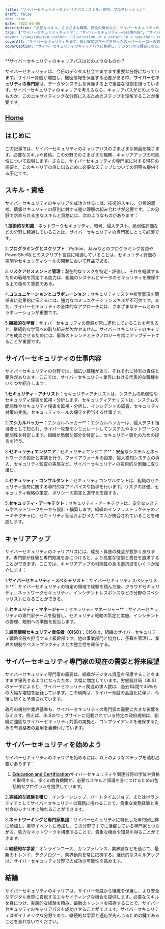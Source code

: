 ```yaml
---
title: "サイバーセキュリティのキャリアパス：スキル、役割、プログレッション"
draft: false
toc: true
date: 2023-06-06
description: "必要なスキル、さまざまな職務、昇進の機会など、サイバーセキュリティのキャリアを成功に導く道をご紹介します。"
tags: ["サイバーセキュリティキャリア", "サイバーセキュリティーの仕事内容", "サイバーセキュリティスキル", "キャリアアップ", "サイバーセキュリティ需要", "サイバーセキュリティ教育", "サイバーセキュリティ認定資格", "サイバーセキュリティーのネットワーク化", "継続学習", "サイバーセキュリティーの動向", "サイバーセキュリティ産業", "せんもんちしき", "プログラミングスキル", "リスクアセスメント", "コミュニケーション能力", "倫理的ハッキング", "証券アナリスト", "セキュリティエンジニア", "セキュリティコンサルタント", "セキュリティアーキテクト", "サイバーセキュリティスペシャリスト", "セキュリティマネージャ", "CISO", "サイバーセキュリティ規制", "サイバーセキュリティジョブマーケット", "サイバーセキュリティのキャリアをスタートさせる", "サイバーセキュリティ資格", "サイバーセキュリティ経験", "サイバーセキュリティの専門家集団", "サイバーセキュリティ・ネットワーキング", "サイバーセキュリティの最新動向"]
cover: "/img/cover/A_cartoon_illustration_of_a_person_in_a_superhero_costume.png"
coverAlt: "サイバーセキュリティを表す、盾と錠前のマークを持ったスーパーヒーローの衣装を着た人物の漫画イラストです。"
coverCaption: "サイバーセキュリティのキャリアパスに着手し、デジタルの守護者になる。"
---
```


**サイバーセキュリティのキャリアパスはどのようなものか？

サイバーセキュリティは、今日のデジタル社会でますます重要な分野になっています。サイバー脅威が増加し、機密情報を保護する必要がある中、**サイバーセキュリティの専門家**は、データやシステムを保護する上で重要な役割を担っています。サイバーセキュリティのキャリアを考えるなら、キャリアパスがどのようなものか、このエキサイティングな分野に入るためのステップを理解することが重要です。

## [Home](/cyber-security-career-playbook-start/)

## はじめに

この記事では、サイバーセキュリティのキャリアパスのさまざまな側面を探ります。必要なスキルや資格、この分野でのさまざまな職務、キャリアアップの可能性について説明します。さらに、サイバーセキュリティの専門家に対する現在の需要と、このキャリアの旅に出るために必要なステップについての洞察も提供する予定です。

## スキル・資格

サイバーセキュリティのキャリアを成功させるには、技術的スキル、分析的思考、情報セキュリティの原則に対する強い理解の組み合わせが必要です。この分野で求められる主なスキルと資格には、次のようなものがあります：

1.**技術的な知識**：ネットワークセキュリティ、暗号、侵入テスト、脆弱性評価などの分野に精通していることは、サイバーセキュリティの専門家にとって必須です。

2.**プログラミングとスクリプト**：Python、Javaなどのプログラミング言語やPowerShellなどのスクリプト言語に精通していることは、セキュリティ評価の実施やセキュリティツールの開発において有益である。

3.**リスクアセスメントと管理**：潜在的なリスクを特定・評価し、それを軽減するための戦略を策定する能力は、組織のシステムとデータのセキュリティを確保する上で極めて重要である。

4.**コミュニケーションとコラボレーション**：セキュリティリスクや推奨事項を関係者に効果的に伝えるには、強力なコミュニケーションスキルが不可欠です。また、サイバーセキュリティの全体的なアプローチには、さまざまなチームとのコラボレーションが重要です。

5.**継続的な学習**：サイバーセキュリティの脅威が常に進化していることを考えると、継続的な学習への取り組みが欠かせません。サイバーセキュリティのキャリアを成功させるためには、最新のトレンドとテクノロジーを常にアップデートすることが重要です。

## サイバーセキュリティの仕事内容

サイバーセキュリティの分野では、幅広い職種があり、それぞれに特有の責任と要件があります。ここでは、サイバーセキュリティ業界における代表的な職種をいくつか紹介します：

1.**セキュリティ・アナリスト**：セキュリティアナリストは、システムの脆弱性やセキュリティ侵害を監視・分析します。セキュリティアナリストは、システムの脆弱性やセキュリティ侵害を監視・分析し、インシデントの調査、セキュリティ対策の実施、セキュリティツールの保守を担当する仕事です。

2.**エシカルハッカー**：エシカルハッカー**：エシカルハッカーは、侵入テスト担当者として知られ、サイバー攻撃をシミュレートしてシステムやネットワークの脆弱性を特定します。組織が脆弱な部分を特定し、セキュリティ強化のための提言を行う。

3.**セキュリティエンジニア**：セキュリティエンジニア**：安全なシステムとネットワークの設計と実装を行う。ファイアウォールの設定、侵入検知システムの導入、セキュリティ監査の実施など、サイバーセキュリティの技術的な側面に取り組む。

4.**セキュリティ・コンサルタント**：セキュリティコンサルタントは、組織のセキュリティ態勢に関する専門的なアドバイスや指導を行います。リスクの評価、セキュリティ戦略の策定、ポリシーの策定と遵守を支援する。

5.**セキュリティ・アーキテクト**：セキュリティ・アーキテクトは、安全なシステムやネットワークを一から設計・構築します。組織のインフラストラクチャのアーキテクチャに、セキュリティ管理およびメカニズムが統合されていることを確認します。

## キャリアアップ

サイバーセキュリティのキャリアパスには、成長・昇進の機会が数多くあります。専門家が経験と専門知識を身につけると、より高度な役割と責任を追求することができます。ここでは、キャリアアップの可能性のある選択肢をいくつか紹介します：

1.**サイバーセキュリティ・スペシャリスト**：サイバーセキュリティスペシャリスト**：サイバーセキュリティの特定の領域で経験を積んだ後、クラウドセキュリティ、ネットワークセキュリティ、インシデントレスポンスなどの分野のスペシャリストになることができる。

2.**セキュリティ・マネージャー**：セキュリティマネージャー**：サイバーセキュリティの専門家チームを監督し、セキュリティ戦略の策定と実施、インシデントの管理、規制への準拠を担当します。

3.**最高情報セキュリティ責任者（CISO）**：CISOは、組織のサイバーセキュリティ戦略全般を担当する上級幹部です。他の事業部門と協力し、予算を管理し、業界の規制やベストプラクティスとの整合性を確保する。

## サイバーセキュリティ専門家の現在の需要と将来展望

サイバーセキュリティ専門家の需要は、組織がデジタル資産を保護することをますます優先するようになったため、大幅に増加しています。労働統計局（BLS）のデータによると、サイバーセキュリティ関連の求人数は、過去1年間で35％もの大幅な増加を記録しています。この傾向は、サイバー脅威の高度化に伴い、今後も続くと予測されています。

政府の規制や業界基準も、サイバーセキュリティの専門家の需要に大きな影響を与えます。例えば、BLSのウェブサイトに記載されている特定の政府規制は、組織に強固なサイバーセキュリティ対策の実施と、コンプライアンスを確保するための有資格者の雇用を義務付けています。

## サイバーセキュリティを始めよう

サイバーセキュリティのキャリアを始めるには、以下のようなステップを踏む必要があります：

1. [**Education and Certification**](/cyber-security-career-playbook/getting-started-with-a-career-in-cybersecurity/cybersecurity-training-online-programs-video-courses-and-books/)サイバーセキュリティや関連分野の学位や資格を取得する。多くの教育機関が、必要なスキルと知識を身につけるための包括的なプログラムを提供しています。

2.**実践的な経験を積む**：インターンシップ、パートタイムジョブ、またはボランティアとしてサイバーセキュリティの職務に携わることで、貴重な実務経験と実社会のシナリオに触れることができます。

3.**ネットワーキングと専門家集団**：サイバーセキュリティに特化した専門家団体に参加し、業界イベントに参加し、この分野ですでに活躍している専門家とつながる。強力なネットワークを構築することで、貴重な機会や知見を得ることができます。

4.**継続的な学習**：オンラインコース、カンファレンス、業界誌などを通じて、最新のトレンド、テクノロジー、業界動向を常に把握する。継続的なスキルアップは、サイバーセキュリティ分野での成功の可能性を高めます。

## 結論

サイバーセキュリティのキャリアは、サイバー脅威から組織を保護し、より安全なデジタル世界に貢献するエキサイティングな機会を提供します。必要なスキルを身につけ、実践的な経験を積み、最新のトレンドを把握することで、サイバーセキュリティのキャリアパスを成功させることができます。サイバーセキュリティはダイナミックな分野であり、継続的な学習と適応が先んじるための鍵であることを忘れないでください。